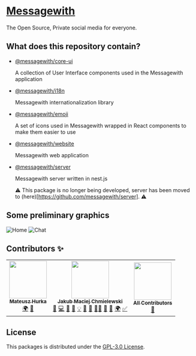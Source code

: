 # [Messagewith](https://messagewith.app)
The Open Source, Private social media for everyone.

## What does this repository contain?

- [@messagewith/core-ui](https://github.com/messagewith/messagewith/tree/main/packages/core-ui)
  
  A collection of User Interface components used in the Messagewith application
- [@messagewith/i18n](https://github.com/messagewith/messagewith/tree/main/packages/i18n)

  Messagewith internationalization library
- [@messagewith/emoji](https://github.com/messagewith/messagewith/tree/main/packages/emoji)

  A set of icons used in Messagewith wrapped in React components to make them easier to use

- [@messagewith/website](https://github.com/messagewith/messagewith/tree/main/packages/website)
  
  Messagewith web application

- [@messagewith/server](https://github.com/messagewith/messagewith/tree/main/packages/server)

  Messagewith server written in nest.js
  
  ⚠️ This package is no longer being developed, server has been moved to (here)[https://github.com/messagewith/server]. ⚠️

## Some preliminary graphics

![Home](https://github.com/messagewith/messagewith/blob/main/assets/home.png?raw=true)
![Chat](https://github.com/messagewith/messagewith/blob/main/assets/chat.png?raw=true)


## Contributors ✨
<!-- ALL-CONTRIBUTORS-LIST:START - Do not remove or modify this section -->
<!-- prettier-ignore-start -->
<!-- markdownlint-disable -->
<table>
  <tr>
    <td align="center"><a href="https://github.com/It4m"><img src="https://avatars.githubusercontent.com/u/91852368?v=4?s=100" width="100px;" alt=""/><br /><sub><b>Mateusz Hurka</b></sub></a><br /><a href="#translation-It4m" title="Translation">🌍</a> <a href="https://github.com/messagewith/messagewith/issues?q=author%3AIt4m" title="Bug reports">🐛</a></td>
    <td align="center"><a href="https://github.com/chmielulu"><img src="https://avatars.githubusercontent.com/u/53061612?v=4?s=100" width="100px;" alt=""/><br /><sub><b>Jakub Maciej Chmielewski</b></sub></a><br /><a href="https://github.com/messagewith/messagewith/issues?q=author%3Achmielulu" title="Bug reports">🐛</a> <a href="https://github.com/messagewith/messagewith/commits?author=chmielulu" title="Code">💻</a> <a href="#data-chmielulu" title="Data">🔣</a> <a href="#design-chmielulu" title="Design">🎨</a> <a href="#example-chmielulu" title="Examples">💡</a> <a href="#ideas-chmielulu" title="Ideas, Planning, & Feedback">🤔</a> <a href="#maintenance-chmielulu" title="Maintenance">🚧</a> <a href="#mentoring-chmielulu" title="Mentoring">🧑‍🏫</a> <a href="https://github.com/messagewith/messagewith/pulls?q=is%3Apr+reviewed-by%3Achmielulu" title="Reviewed Pull Requests">👀</a> <a href="#tool-chmielulu" title="Tools">🔧</a> <a href="#translation-chmielulu" title="Translation">🌍</a> <a href="#tutorial-chmielulu" title="Tutorials">✅</a></td>
    <td align="center"><a href="https://allcontributors.org"><img src="https://avatars.githubusercontent.com/u/46410174?v=4?s=100" width="100px;" alt=""/><br /><sub><b>All Contributors</b></sub></a><br /><a href="https://github.com/messagewith/messagewith/commits?author=all-contributors" title="Documentation">📖</a></td>
  </tr>
</table>

<!-- markdownlint-restore -->
<!-- prettier-ignore-end -->

<!-- ALL-CONTRIBUTORS-LIST:END -->
## License
This packages is distributed under the [GPL-3.0 License](https://github.com/messagewith/messagewith/blob/main/LICENSE).
